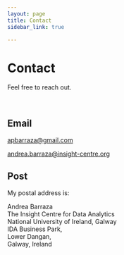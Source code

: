 ```yaml
---
layout: page
title: Contact
sidebar_link: true

---
```


# Contact

Feel free to reach out.

<br>


## Email

<p class="message">
  <a href= "mailto:apbarraza@gmail.com">apbarraza@gmail.com</a>
</p>
<p class="message">
  <a href= "mailto:andrea.barraza@insight-centre.org">andrea.barraza@insight-centre.org</a>
</p>

## Post
My postal address is:

<p>
Andrea Barraza
<br>
The Insight Centre for Data Analytics
<br>
National University of Ireland, Galway
<br>
IDA Business Park,
<br>
Lower Dangan,
<br>
Galway, Ireland
</p>
